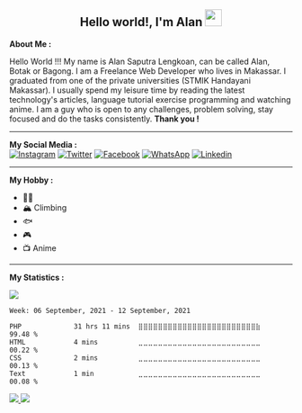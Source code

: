 <h2 align="center">Hello world!, I'm Alan <img
        src="https://raw.githubusercontent.com/MartinHeinz/MartinHeinz/master/wave.gif" width="30px"></h2>

<p>
    <b>About Me :</b>
    <br>
    <p>
        Hello World !!! My name is Alan Saputra Lengkoan, can be called Alan, Botak or Bagong. I am a Freelance Web Developer who lives in Makassar. I graduated from one of the private universities (STMIK Handayani Makassar). I usually spend my leisure time by reading the latest technology's articles, language tutorial exercise programming and watching anime. I am a guy who is open to any challenges, problem solving, stay focused and do the tasks consistently. <strong>Thank you !</strong>
    </p>
</p>

<hr>

<p>
    <b>My Social Media :</b>
    <br>
    <a href="https://www.instagram.com/alanlengkoan"><img
            src="https://img.shields.io/badge/instagram-%23E4405F.svg?&style=for-the-badge&logo=instagram&logoColor=white"
            alt="Instagram"></a>
    <a href="https://twitter.com/LengkoanAlan"> <img
            src="https://img.shields.io/badge/twitter-%231DA1F2.svg?&style=for-the-badge&logo=twitter&logoColor=white"
            alt="Twitter"></a>
    <a href="https://web.facebook.com/alanlengkoan"><img
            src="https://img.shields.io/badge/facebook-%231877F2.svg?&style=for-the-badge&logo=facebook&logoColor=white"
            alt="Facebook"></a>
    <a href="https://api.whatsapp.com/send?phone=6285242907595"><img
            src="https://img.shields.io/badge/WHATSAPP-%2325D366.svg?&style=for-the-badge&logo=whatsapp&logoColor=white"
            alt="WhatsApp"></a>
    <a href="https://www.linkedin.com/in/alanlengkoan"><img
            src="https://img.shields.io/badge/linkedin-%230077B5.svg?&style=for-the-badge&logo=linkedin&logoColor=white"
            alt="Linkedin"></a>
</p>

<hr>

<p>
    <b>My Hobby :</b>
    <br>
    <ul>
        <li>&#x26F9;&#x1F3FB;</li>
        <li>&#x1F3D4; Climbing</li>
        <li>&#x1F41F;</li>
        <li>&#x1F3AE;</li>
        <li>&#x1F4FA; Anime</li>
    </ul>
</p>

<hr>

<b>My Statistics :</b>

<img src="https://komarev.com/ghpvc/?username=alanlengkoan&color=grey" />

<!--START_SECTION:waka-->
```text
Week: 06 September, 2021 - 12 September, 2021

PHP             31 hrs 11 mins  ⣿⣿⣿⣿⣿⣿⣿⣿⣿⣿⣿⣿⣿⣿⣿⣿⣿⣿⣿⣿⣿⣿⣿⣿⣷   99.48 % 
HTML            4 mins          ⣀⣀⣀⣀⣀⣀⣀⣀⣀⣀⣀⣀⣀⣀⣀⣀⣀⣀⣀⣀⣀⣀⣀⣀⣀   00.22 % 
CSS             2 mins          ⣀⣀⣀⣀⣀⣀⣀⣀⣀⣀⣀⣀⣀⣀⣀⣀⣀⣀⣀⣀⣀⣀⣀⣀⣀   00.13 % 
Text            1 min           ⣀⣀⣀⣀⣀⣀⣀⣀⣀⣀⣀⣀⣀⣀⣀⣀⣀⣀⣀⣀⣀⣀⣀⣀⣀   00.08 % 
```
<!--END_SECTION:waka-->

<a href="https://github.com/alanlengkoan">
    <img src="https://github-readme-stats.vercel.app/api?username=alanlengkoan&show_icons=true&theme=dark" />
</a>

<a href="https://github.com/alanlengkoan">
    <img src="https://github-readme-stats.vercel.app/api/top-langs/?username=alanlengkoan&layout=compact&theme=dark" />
</a>